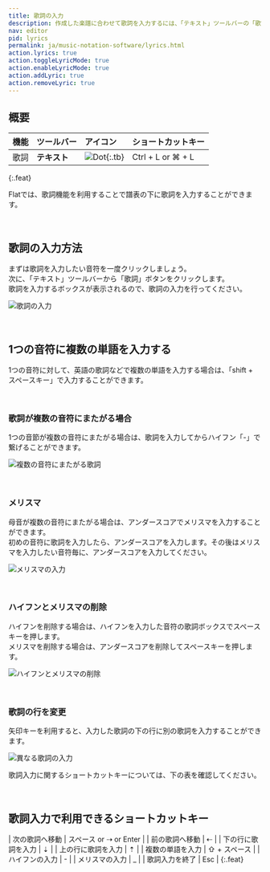 ```yaml
---
title: 歌詞の入力
description: 作成した楽譜に合わせて歌詞を入力するには、「テキスト」ツールバーの「歌詞」ボタンをクリックしてください。
nav: editor
pid: lyrics
permalink: ja/music-notation-software/lyrics.html
action.lyrics: true
action.toggleLyricMode: true
action.enableLyricMode: true
action.addLyric: true
action.removeLyric: true
---
```


## 概要

| 機能 | ツールバー | アイコン | ショートカットキー |
|:--------|:--------|:-----|:------------------|
| 歌詞 | **テキスト** | ![Dot](https://prod.flat-cdn.com/img/icons/editorActions/lyric.svg){:.tb} | <span class="kbs-multi"><span class="kb-container"><span class="kb">Ctrl</span> + <span class="kb">L</span></span> or <span class="kb-container"><span class="kb">⌘</span> + <span class="kb">L</span></span></span> |
{:.feat}

Flatでは、歌詞機能を利用することで譜表の下に歌詞を入力することができます。

<br>

## 歌詞の入力方法

まずは歌詞を入力したい音符を一度クリックしましょう。
<br>次に、「テキスト」ツールバーから「歌詞」ボタンをクリックします。
<br>歌詞を入力するボックスが表示されるので、歌詞の入力を行ってください。


![歌詞の入力](/help/assets/img/editor-ja/lyrics.gif)

<br>

## 1つの音符に複数の単語を入力する

1つの音符に対して、英語の歌詞などで複数の単語を入力する場合は、「shift + スペースキー」で入力することができます。

<br>

### 歌詞が複数の音符にまたがる場合

1つの音節が複数の音符にまたがる場合は、歌詞を入力してからハイフン「-」で繋げることができます。

![複数の音符にまたがる歌詞](/help/assets/img/editor-ja/lyrics-hyphen.gif)

<br>

### メリスマ

母音が複数の音符にまたがる場合は、アンダースコアでメリスマを入力することができます。
<br>初めの音符に歌詞を入力したら、アンダースコアを入力します。その後はメリスマを入力したい音符毎に、アンダースコアを入力してください。

![メリスマの入力](/help/assets/img/editor-ja/lyrics-melisma.gif)

<br>

### ハイフンとメリスマの削除

ハイフンを削除する場合は、ハイフンを入力した音符の歌詞ボックスでスペースキーを押します。
<br>メリスマを削除する場合は、アンダースコアを削除してスペースキーを押します。

![ハイフンとメリスマの削除](/help/assets/img/editor-ja/remove-hyphen-melisma.gif)

<br>

### 歌詞の行を変更

矢印キーを利用すると、入力した歌詞の下の行に別の歌詞を入力することができます。

![異なる歌詞の入力](/help/assets/img/editor-ja/lyrics-verse.gif)

歌詞入力に関するショートカットキーについては、下の表を確認してください。

<br>

## 歌詞入力で利用できるショートカットキー

| 次の歌詞へ移動 | <span class="kbs-multi"><span class="kb-container"><span class="kb">スペース</span></span> or <span class="kb-container"><span class="kb">⇢</span></span> or <span class="kb-container"><span class="kb">Enter</span></span></span> |
| 前の歌詞へ移動 | <span class="kb-container"><span class="kb">⇠</span></span> |
| 下の行に歌詞を入力 | <span class="kb-container"><span class="kb">⇣</span></span> |
| 上の行に歌詞を入力 | <span class="kb-container"><span class="kb">⇡</span></span> |
| 複数の単語を入力 | <span class="kb-container"><span class="kb">⇧</span> + <span class="kb">スペース</span></span> |
| ハイフンの入力 | <span class="kb-container"><span class="kb">-</span></span> |
| メリスマの入力 | <span class="kb-container"><span class="kb">_</span></span> |
| 歌詞入力を終了 | <span class="kb-container"><span class="kb">Esc</span></span> |
{:.feat}
